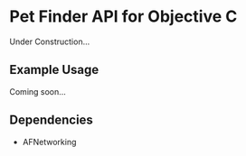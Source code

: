 <h1>Pet Finder API for Objective C </h1>

Under Construction...

<h2>Example Usage</h2>

Coming soon...


<h2>Dependencies</h2>
<ul>
	<li>AFNetworking</li>
</ul>



